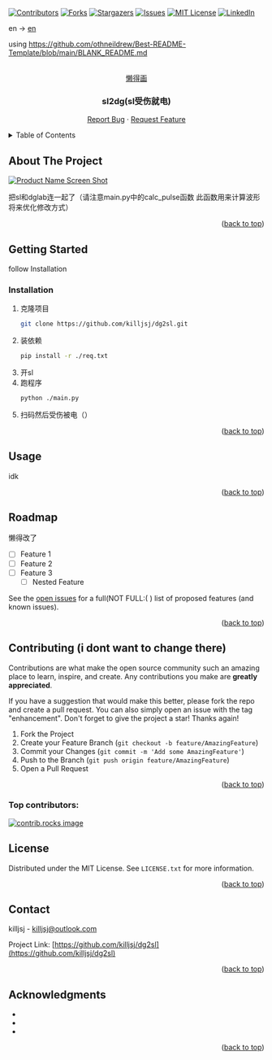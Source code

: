 <!-- Improved compatibility of back to top link: See: https://github.com/othneildrew/Best-README-Template/pull/73 -->
<a id="readme-top"></a>
<!--
*** Thanks for checking out the Best-README-Template. If you have a suggestion
*** that would make this better, please fork the repo and create a pull request
*** or simply open an issue with the tag "enhancement".
*** Don't forget to give the project a star!
*** Thanks again! Now go create something AMAZING! :D
-->



<!-- PROJECT SHIELDS -->
<!--
*** I'm using markdown "reference style" links for readability.
*** Reference links are enclosed in brackets [ ] instead of parentheses ( ).
*** See the bottom of this document for the declaration of the reference variables
*** for contributors-url, forks-url, etc. This is an optional, concise syntax you may use.
*** https://www.markdownguide.org/basic-syntax/#reference-style-links
-->
[![Contributors][contributors-shield]][contributors-url]
[![Forks][forks-shield]][forks-url]
[![Stargazers][stars-shield]][stars-url]
[![Issues][issues-shield]][issues-url]
[![MIT License][license-shield]][license-url]
[![LinkedIn][linkedin-shield]][linkedin-url]

en -> [en](readme_en.md)

using https://github.com/othneildrew/Best-README-Template/blob/main/BLANK_README.md
<!-- PROJECT LOGO -->
<br />
<div align="center">
  <a href="https://github.com/killjsj/dg2sl">
    懒得画
  </a>

<h3 align="center">sl2dg(sl受伤就电)</h3>
    <a href="https://github.com/killjsj/dg2sl/issues/new?labels=bug&template=bug-report---.md">Report Bug</a>
    ·
    <a href="https://github.com/killjsj/dg2sl/issues/new?labels=enhancement&template=feature-request---.md">Request Feature</a>
  </p>
</div>



<!-- TABLE OF CONTENTS -->
<details>
  <summary>Table of Contents</summary>
  <ol>
    <li>
      <a href="#about-the-project">About The Project</a>
    </li>
    <li>
      <a href="#getting-started">Getting Started</a>
      <ul>
        <li><a href="#prerequisites">Prerequisites</a></li>
        <li><a href="#installation">Installation</a></li>
      </ul>
    </li>
    <li><a href="#usage">Usage</a></li>
    <li><a href="#roadmap">Roadmap</a></li>
    <li><a href="#contributing">Contributing</a></li>
    <li><a href="#license">License</a></li>
    <li><a href="#contact">Contact</a></li>
    <li><a href="#acknowledgments">Acknowledgments</a></li>
  </ol>
</details>



<!-- ABOUT THE PROJECT -->
## About The Project

[![Product Name Screen Shot][product-screenshot]](https://example.com)

把sl和dglab连一起了（请注意main.py中的calc_pulse函数 此函数用来计算波形 将来优化修改方式）

<p align="right">(<a href="#readme-top">back to top</a>)</p>



<!-- GETTING STARTED -->
## Getting Started

follow Installation  

### Installation

1. 克隆项目
   ```sh
   git clone https://github.com/killjsj/dg2sl.git
   ```
2. 装依赖
   ```sh
   pip install -r ./req.txt
   ```
3. 开sl
4. 跑程序
    ```sh
    python ./main.py
    ```
5. 扫码然后受伤被电（）
<p align="right">(<a href="#readme-top">back to top</a>)</p>



<!-- USAGE EXAMPLES -->
## Usage

idk

<p align="right">(<a href="#readme-top">back to top</a>)</p>



<!-- ROADMAP -->
## Roadmap
懒得改了
- [ ] Feature 1
- [ ] Feature 2
- [ ] Feature 3
    - [ ] Nested Feature

See the [open issues](https://github.com/killjsj/dg2sl/issues) for a full(NOT FULL:( ) list of proposed features (and known issues).

<p align="right">(<a href="#readme-top">back to top</a>)</p>



<!-- CONTRIBUTING -->
## Contributing (i dont want to change there)

Contributions are what make the open source community such an amazing place to learn, inspire, and create. Any contributions you make are **greatly appreciated**.

If you have a suggestion that would make this better, please fork the repo and create a pull request. You can also simply open an issue with the tag "enhancement".
Don't forget to give the project a star! Thanks again!

1. Fork the Project
2. Create your Feature Branch (`git checkout -b feature/AmazingFeature`)
3. Commit your Changes (`git commit -m 'Add some AmazingFeature'`)
4. Push to the Branch (`git push origin feature/AmazingFeature`)
5. Open a Pull Request

<p align="right">(<a href="#readme-top">back to top</a>)</p>

### Top contributors:

<a href="https://github.com/killjsj/dg2sl/graphs/contributors">
  <img src="https://contrib.rocks/image?repo=killjsj/dg2sl" alt="contrib.rocks image" />
</a>



<!-- LICENSE -->
## License

Distributed under the MIT License. See `LICENSE.txt` for more information.

<p align="right">(<a href="#readme-top">back to top</a>)</p>



<!-- CONTACT -->
## Contact

killjsj - killjsj@outlook.com

Project Link: [https://github.com/killjsj/dg2sl](https://github.com/killjsj/dg2sl)

<p align="right">(<a href="#readme-top">back to top</a>)</p>



<!-- ACKNOWLEDGMENTS -->
## Acknowledgments

* []()
* []()
* []()

<p align="right">(<a href="#readme-top">back to top</a>)</p>



<!-- MARKDOWN LINKS & IMAGES -->
<!-- https://www.markdownguide.org/basic-syntax/#reference-style-links -->
[contributors-shield]: https://img.shields.io/github/contributors/killjsj/dg2sl.svg?style=for-the-badge
[contributors-url]: https://github.com/killjsj/dg2sl/graphs/contributors
[forks-shield]: https://img.shields.io/github/forks/killjsj/dg2sl.svg?style=for-the-badge
[forks-url]: https://github.com/killjsj/dg2sl/network/members
[stars-shield]: https://img.shields.io/github/stars/killjsj/dg2sl.svg?style=for-the-badge
[stars-url]: https://github.com/killjsj/dg2sl/stargazers
[issues-shield]: https://img.shields.io/github/issues/killjsj/dg2sl.svg?style=for-the-badge
[issues-url]: https://github.com/killjsj/dg2sl/issues
[license-shield]: https://img.shields.io/github/license/killjsj/dg2sl.svg?style=for-the-badge
[license-url]: https://github.com/killjsj/dg2sl/blob/master/LICENSE.txt
[linkedin-shield]: https://img.shields.io/badge/-LinkedIn-black.svg?style=for-the-badge&logo=linkedin&colorB=555
[linkedin-url]: https://linkedin.com/in/linkedin_username
[product-screenshot]: images/screenshot.png
[Next.js]: https://img.shields.io/badge/next.js-000000?style=for-the-badge&logo=nextdotjs&logoColor=white
[Next-url]: https://nextjs.org/
[React.js]: https://img.shields.io/badge/React-20232A?style=for-the-badge&logo=react&logoColor=61DAFB
[React-url]: https://reactjs.org/
[Vue.js]: https://img.shields.io/badge/Vue.js-35495E?style=for-the-badge&logo=vuedotjs&logoColor=4FC08D
[Vue-url]: https://vuejs.org/
[Angular.io]: https://img.shields.io/badge/Angular-DD0031?style=for-the-badge&logo=angular&logoColor=white
[Angular-url]: https://angular.io/
[Svelte.dev]: https://img.shields.io/badge/Svelte-4A4A55?style=for-the-badge&logo=svelte&logoColor=FF3E00
[Svelte-url]: https://svelte.dev/
[Laravel.com]: https://img.shields.io/badge/Laravel-FF2D20?style=for-the-badge&logo=laravel&logoColor=white
[Laravel-url]: https://laravel.com
[Bootstrap.com]: https://img.shields.io/badge/Bootstrap-563D7C?style=for-the-badge&logo=bootstrap&logoColor=white
[Bootstrap-url]: https://getbootstrap.com
[JQuery.com]: https://img.shields.io/badge/jQuery-0769AD?style=for-the-badge&logo=jquery&logoColor=white
[JQuery-url]: https://jquery.com 
